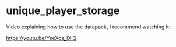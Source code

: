 # unique_player_storage

Video explaining how to use the datapack, I recommend watching it:

https://youtu.be/YseXos_iXiQ
